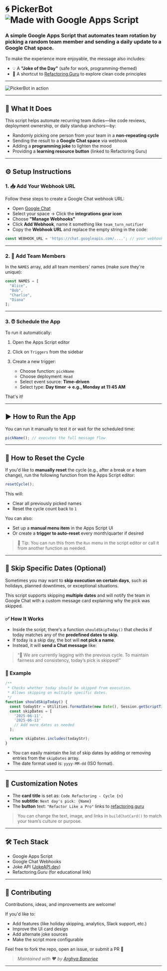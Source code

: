 # 🌀 PickerBot ![Made with Google Apps Script](https://img.shields.io/badge/Made%20with-Google%20Apps%20Script-blue?logo=google)

### A simple Google Apps Script that **automates team rotation** by picking a random team member and sending a daily update to a Google Chat space.

To make the experience more enjoyable, the message also includes:

* 💡 A **"Joke of the Day"** (safe for work, programming-themed)
* 🎯 A shortcut to [Refactoring.Guru](https://refactoring.guru) to explore clean code principles

---

![PickerBot in action](https://github.com/arghya-bandyopadhyay-30/team_turn/blob/main/demo-screenshot.png)

---

## 📌 What It Does

This script helps automate recurring team duties—like code reviews, deployment ownership, or daily standup anchors—by:

* Randomly picking one person from your team in a **non-repeating cycle**
* Sending the result to a **Google Chat space** via webhook
* Adding a **programming joke** to lighten the mood
* Providing a **learning resource button** (linked to Refactoring Guru)

---

## ⚙️ Setup Instructions

### 1. 📥 Add Your Webhook URL

Follow these steps to create a Google Chat webhook URL:

* Open [Google Chat](https://chat.google.com/)
* Select your space → Click the **integrations gear icon**
* Choose **"Manage Webhooks"**
* Click **Add Webhook**, name it something like `team_turn_notifier`
* Copy the **Webhook URL** and replace the empty string in the code:

```js
const WEBHOOK_URL = 'https://chat.googleapis.com/....'; // your webhook here
```

---

### 2. 👥 Add Team Members

In the `NAMES` array, add all team members' names (make sure they're unique):

```js
const NAMES = [
  "Alice",
  "Bob",
  "Charlie",
  "Diana"
];
```

---

### 3. ⏰ Schedule the App

To run it automatically:

1. Open the Apps Script editor
2. Click on `Triggers` from the sidebar
3. Create a new trigger:

   * Choose function: `pickName`
   * Choose deployment: `Head`
   * Select event source: **Time-driven**
   * Select type: **Day timer → e.g., Monday at 11:45 AM**

That's it!

---

## ▶️ How to Run the App

You can run it manually to test it or wait for the scheduled time:

```js
pickName(); // executes the full message flow
```

---

## 🔄 How to Reset the Cycle

If you'd like to **manually reset** the cycle (e.g., after a break or a team change), run the following function from the Apps Script editor:

```js
resetCycle();
```

This will:

* Clear all previously picked names
* Reset the cycle count back to `1`

You can also:

* Set up a **manual menu item** in the Apps Script UI
* Or create a **trigger to auto-reset** every month/quarter if desired

> 🔔 Tip: You can run this from the `Run` menu in the script editor or call it from another function as needed.

---

## 🚫 Skip Specific Dates (Optional)

Sometimes you may want to **skip execution on certain days**, such as holidays, planned downtimes, or exceptional situations.

This script supports skipping **multiple dates** and will notify the team in Google Chat with a custom message card explaining why the pick was skipped.

### ✅ How It Works

* Inside the script, there's a function `shouldSkipToday()` that checks if today matches any of the **predefined dates to skip**.
* If today is a skip day, the bot will **not pick a name**.
* Instead, it will **send a Chat message** like:

> “📌 We are currently lagging with the previous cycle. To maintain fairness and consistency, today’s pick is skipped!”

### 🧩 Example

```javascript
/**
 * Checks whether today should be skipped from execution.
 * Allows skipping on multiple specific dates.
 */
function shouldSkipToday() {
  const todayStr = Utilities.formatDate(new Date(), Session.getScriptTimeZone(), 'yyyy-MM-dd');
  const skipDates = [
    '2025-06-11',
    '2025-06-13'
    // Add more dates as needed
  ];

  return skipDates.includes(todayStr);
}
```

* You can easily maintain the list of skip dates by adding or removing entries from the `skipDates` array.
* The date format used is: `yyyy-MM-dd` (ISO format).

---

## 📝 Customization Notes

* The **card title** is set as: `Code Refactoring - Cycle {n}`
* The **subtitle**: `Next day's pick: {Name}`
* The **button** text: `"Refactor Like a Pro"` links to [refactoring.guru](https://refactoring.guru)

> You can change the text, image, and links in `buildChatCard()` to match your team’s culture or purpose.

---

## 🛠 Tech Stack

* Google Apps Script
* Google Chat Webhooks
* Joke API ([JokeAPI.dev](https://jokeapi.dev))
* Refactoring.Guru (for educational link)

---

## 🤝 Contributing

Contributions, ideas, and improvements are welcome!

If you'd like to:

* Add features (like holiday skipping, analytics, Slack support, etc.)
* Improve the UI card design
* Add alternate joke sources
* Make the script more configurable

Feel free to fork the repo, open an issue, or submit a PR 🙌

> *Maintained with ❤️ by [Arghya Banerjee](https://github.com/arghya-bandyopadhyay-30)*

---
